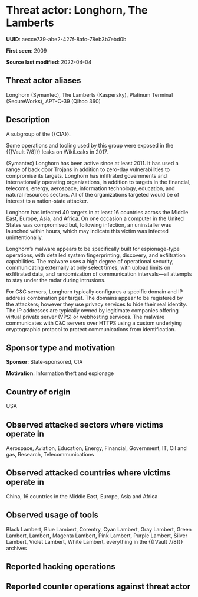 # Threat actor: Longhorn, The Lamberts

**UUID**: aecce739-abe2-427f-8afc-78eb3b7ebd0b

**First seen**: 2009

**Source last modified**: 2022-04-04

## Threat actor aliases

Longhorn (Symantec), The Lamberts (Kaspersky), Platinum Terminal (SecureWorks), APT-C-39 (Qihoo 360)

## Description

A subgroup of the {{CIA}}.

Some operations and tooling used by this group were exposed in the {{[Vault 7/8]}} leaks on WikiLeaks in 2017.

(Symantec) Longhorn has been active since at least 2011. It has used a range of back door Trojans in addition to zero-day vulnerabilities to compromise its targets. Longhorn has infiltrated governments and internationally operating organizations, in addition to targets in the financial, telecoms, energy, aerospace, information technology, education, and natural resources sectors. All of the organizations targeted would be of interest to a nation-state attacker.

Longhorn has infected 40 targets in at least 16 countries across the Middle East, Europe, Asia, and Africa. On one occasion a computer in the United States was compromised but, following infection, an uninstaller was launched within hours, which may indicate this victim was infected unintentionally.

Longhorn’s malware appears to be specifically built for espionage-type operations, with detailed system fingerprinting, discovery, and exfiltration capabilities. The malware uses a high degree of operational security, communicating externally at only select times, with upload limits on exfiltrated data, and randomization of communication intervals—all attempts to stay under the radar during intrusions.

For C&C servers, Longhorn typically configures a specific domain and IP address combination per target. The domains appear to be registered by the attackers; however they use privacy services to hide their real identity. The IP addresses are typically owned by legitimate companies offering virtual private server (VPS) or webhosting services. The malware communicates with C&C servers over HTTPS using a custom underlying cryptographic protocol to protect communications from identification.

## Sponsor type and motivation

**Sponsor**: State-sponsored, CIA

**Motivation**: Information theft and espionage


## Country of origin

USA

## Observed attacked sectors where victims operate in

Aerospace, Aviation, Education, Energy, Financial, Government, IT, Oil and gas, Research, Telecommunications

## Observed attacked countries where victims operate in

China, 16 countries in the Middle East, Europe, Asia and Africa

## Observed usage of tools

Black Lambert, Blue Lambert, Corentry, Cyan Lambert, Gray Lambert, Green Lambert, Lambert, Magenta Lambert, Pink Lambert, Purple Lambert, Silver Lambert, Violet Lambert, White Lambert, everything in the {{[Vault 7/8]}} archives

## Reported hacking operations



## Reported counter operations against threat actor






